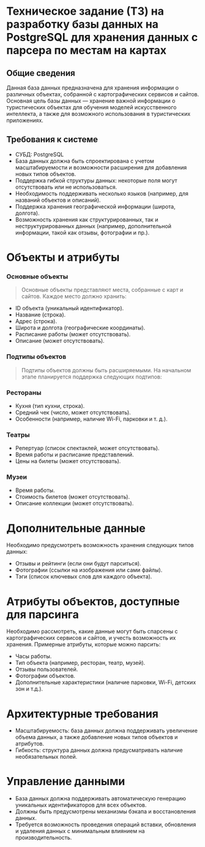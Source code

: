  # Техническое задание (ТЗ) на разработку базы данных на PostgreSQL для хранения данных с парсера по местам на картах
## Общие сведения
Данная база данных предназначена для хранения информации о различных объектах, собранной с картографических сервисов и сайтов. Основная цель базы данных — хранение важной информации о туристических объектах для обучения моделей искусственного интеллекта, а также для возможного использования в туристических приложениях.

## Требования к системе
* СУБД: PostgreSQL
* База данных должна быть спроектирована с учетом масштабируемости и возможности расширения для добавления новых типов объектов.
* Поддержка гибкой структуры данных: некоторые поля могут отсутствовать или не использоваться.
* Необходимость поддерживать несколько языков (например, для названий объектов и описаний).
* Поддержка хранения географической информации (широта, долгота).
* Возможность хранения как структурированных, так и неструктурированных данных (например, дополнительной информации, такой как отзывы, фотографии и пр.).
# Объекты и атрибуты
### Основные объекты
> Основные объекты представляют места, собранные с карт и сайтов. Каждое место должно хранить:

* ID объекта (уникальный идентификатор).
* Название (строка).
* Адрес (строка).
* Широта и долгота (географические координаты).
* Расписание работы (может отсутствовать).
* Описание (может отсутствовать).

###  Подтипы объектов
> Подтипы объектов должны быть расширяемыми. На начальном этапе планируется поддержка следующих подтипов:

### Рестораны
* Кухня (тип кухни, строка).
* Средний чек (число, может отсутствовать).
* Особенности (например, наличие Wi-Fi, парковки и т. д.).

### Театры
* Репертуар (список спектаклей, может отсутствовать).
* Время работы и расписание представлений.
* Цены на билеты (может отсутствовать).

### Музеи
* Время работы.
* Стоимость билетов (может отсутствовать).
* Описание коллекции (может отсутствовать).

# Дополнительные данные
Необходимо предусмотреть возможность хранения следующих типов данных:

* Отзывы и рейтинги (если они будут парситься).
* Фотографии (ссылки на изображения или сами файлы).
* Тэги (список ключевых слов для каждого объекта).

# Атрибуты объектов, доступные для парсинга
Необходимо рассмотреть, какие данные могут быть спарсены с картографических сервисов и сайтов, и учесть возможность их хранения. Примерные атрибуты, которые можно парсить:

* Часы работы.
* Тип объекта (например, ресторан, театр, музей).
* Отзывы пользователей.
* Фотографии объектов.
* Дополнительные характеристики (наличие парковки, Wi-Fi, детских зон и т.д.).

# Архитектурные требования
* Масштабируемость: база данных должна поддерживать увеличение объема данных, а также добавление новых типов объектов и атрибутов.
* Гибкость: структура данных должна предусматривать наличие необязательных полей.

# Управление данными
* База данных должна поддерживать автоматическую генерацию уникальных идентификаторов для всех объектов.
* Должны быть предусмотрены механизмы бэкапа и восстановления данных.
* Требуется возможность проведения операций вставки, обновления и удаления данных с минимальным влиянием на производительность.